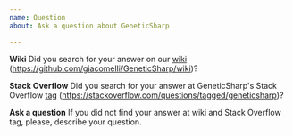 ```yaml
---
name: Question
about: Ask a question about GeneticSharp

---
```


**Wiki**
Did you search for your answer on our [wiki](https://github.com/giacomelli/GeneticSharp/wiki) (https://github.com/giacomelli/GeneticSharp/wiki)?

**Stack Overflow**
Did you search for your answer at GeneticSharp's Stack Overflow [tag](https://stackoverflow.com/questions/tagged/geneticsharp) (https://stackoverflow.com/questions/tagged/geneticsharp)?

**Ask a question**
If you did not find your answer at wiki and Stack Overflow tag, please, describe your question.

